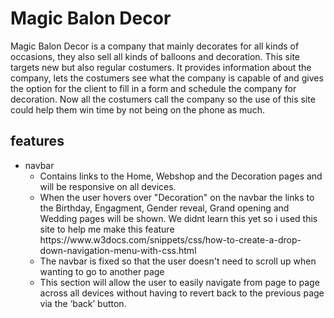 <h1>Magic Balon Decor</h1>

Magic Balon Decor is a company that mainly decorates for all kinds of occasions, they also sell all kinds of balloons and decoration. This site targets new but also regular costumers. It provides information about the company, lets the costumers see what the company is capable of and gives the option for the client to fill in a form and schedule the company for decoration. Now all the costumers call the company so the use of this site could help them win time by not being on the phone as much.

<h2>features</h2>
<ul>
<li>navbar
    <ul>
    <li>Contains links to the Home, Webshop and the Decoration pages and will be responsive on all devices.</li>
    <li> When the user hovers over "Decoration" on the navbar the links to the Birthday, Engagment, Gender reveal, Grand opening
    and Wedding pages will be shown. We didnt learn this yet so i used this site to help me make this feature https://www.w3docs.com/snippets/css/how-to-create-a-drop-down-navigation-menu-with-css.html</li>
    <li>The navbar is fixed so that the user doesn't need to scroll up when wanting to go to another page</li>
    <li>This section will allow the user to easily navigate from page to page across all devices without having to revert back to the previous page via the ‘back’ button.</li>
    </ul>
</li>
</ul>